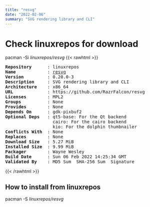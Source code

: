 ```yaml
---
title: "resvg"
date: "2022-02-06"
summary: "SVG rendering library and CLI"
---
```


# Check linuxrepos for download

pacman -Si *linuxrepos/resvg*
{{< rawhtml >}}
<pre class="highlight">
<b>Repository</b>      : linuxrepos
<b>Name</b>            : <a href="../../x86_64/resvg-0.20.0-3-x86_64.pkg.tar.zst">resvg</a>
<b>Version</b>         : 0.20.0-3
<b>Description</b>     : SVG rendering library and CLI
<b>Architecture</b>    : x86_64
<b>URL</b>             : https://github.com/RazrFalcon/resvg
<b>Licenses</b>        : MPL2
<b>Groups</b>          : None
<b>Provides</b>        : None
<b>Depends On</b>      : gdk-pixbuf2
<b>Optional Deps</b>   : qt5-base: For the Qt backend
                  cairo: For the cairo backend
                  kio: For the dolphin thumbnailer
<b>Conflicts With</b>  : None
<b>Replaces</b>        : None
<b>Download Size</b>   : 5.27 MiB
<b>Installed Size</b>  : 9.99 MiB
<b>Packager</b>        : Wayne Wesley <wayne6324@gmail.com>
<b>Build Date</b>      : Sun 06 Feb 2022 14:25:34 GMT
<b>Validated By</b>    : MD5 Sum  SHA-256 Sum  Signature
</pre>
{{< /rawhtml >}}
## How to install from linuxrepos

pacman -S *linuxrepos/resvg*
